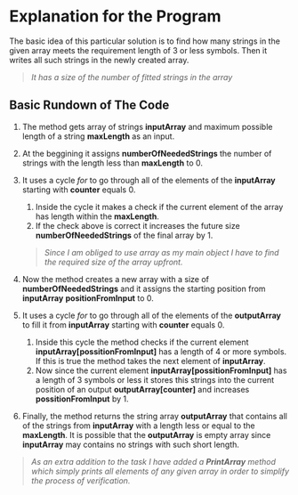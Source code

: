 # Explanation for the Program

The basic idea of this particular solution is to find how many strings in the given array meets the requirement length of 3 or less symbols. Then it writes all such strings in the newly created array.

> _It has a size of the number of fitted strings in the array_

## Basic Rundown of The Code	

1. The method gets array of strings **inputArray** and maximum possible length of a string **maxLength** as an input.  

2. At the beggining it assigns **numberOfNeededStrings** the number of strings with the length less than **maxLength** to 0.  

3. It uses a cycle *for* to go through all of the elements of the **inputArray** starting with **counter** equals 0.
    1. Inside the cycle it makes a check if the current element of the array has length within the **maxLength**. 
    2. If the check above is correct it increases the future size **numberOfNeededStrings** of the final array by 1.
    >_Since I am obliged to use array as my main object I have to find the required size of the array upfront._  

4. Now the method creates a new array with a size of **numberOfNeededStrings** and it assigns the starting position from **inputArray** **positionFromInput** to 0.

5. It uses a cycle *for* to go through all of the elements of the **outputArray** to fill it from **inputArray** starting with **counter** equals 0.
    1. Inside this cycle the method checks if the current element **inputArray[possitionFromInput]** has a length of 4 or more symbols. If this is true the method takes the next element of **inputArray**.
    2. Now since the current element **inputArray[possitionFromInput]** has a length of 3 symbols or less it stores this strings into the current position of an output **outputArray[counter]** and increases **possitionFromInput** by 1.  

6. Finally, the method returns the string array **outputArray** that contains all of the strings from **inputArray** with a length less or equal to the **maxLength**. It is possible that the **outputArray** is empty array since **inputArray** may contains no strings with such short length.  
> _As an extra addition to the task I have added a **PrintArray** method which simply prints all elements of any given array in order to simplify the process of verification._ 
        
